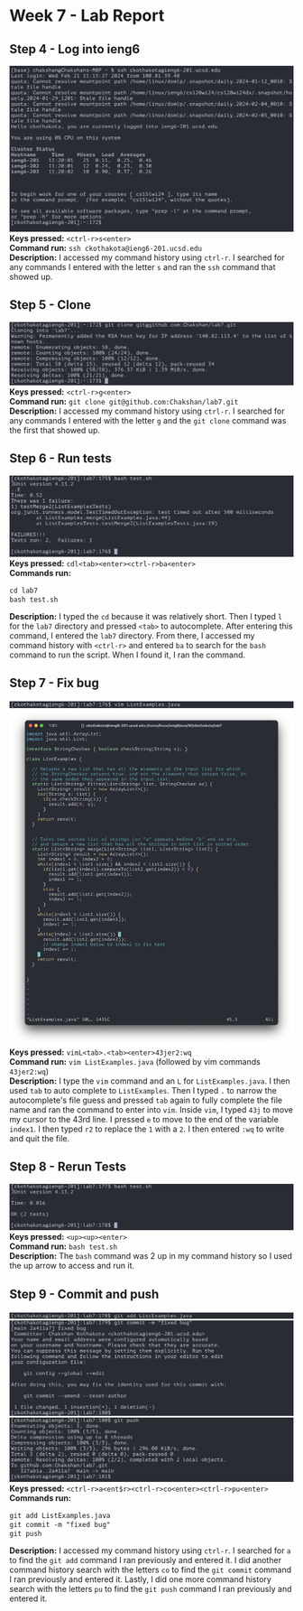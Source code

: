 # Week 7 - Lab Report

## Step 4 - Log into ieng6
![Step 4](images/step4.png)
**Keys pressed:** `<ctrl-r>s<enter>`    
**Command run:** `ssh ckothakota@ieng6-201.ucsd.edu`   
**Description:** I accessed my command history using `ctrl-r`. I searched for any commands I entered with the letter `s` and ran the `ssh` command that showed up. 

## Step 5 - Clone
![Step 5](images/step5.png)  
**Keys pressed:** `<ctrl-r>g<enter>`   
**Command run:** `git clone git@github.com:Chakshan/lab7.git`   
**Description:** I accessed my command history using `ctrl-r`. I searched for any commands I entered with the letter `g` and the `git clone` command was the first that showed up. 

## Step 6 - Run tests
![Step 6](images/step6.png)
**Keys pressed:** `cdl<tab><enter><ctrl-r>ba<enter>`   
**Commands run:**
```
cd lab7
bash test.sh
``` 
**Description:** I typed the `cd` because it was relatively short. Then I typed `l` for the `lab7` directory and pressed `<tab>` to autocomplete. After entering this command, I entered the `lab7` directory. From there, I accessed my command history with `<ctrl-r>` and entered `ba` to search for the `bash` command to run the script. When I found it, I ran the command. 

## Step 7 - Fix bug
![Step 7 vim command](images/step7-1.png)
![Step 7 vim](images/step7-2.png)
**Keys pressed:** `vimL<tab>.<tab><enter>43jer2:wq`   
**Command run:** `vim ListExamples.java` (followed by vim commands `43jer2:wq`)   
**Description:** I type the `vim` command and an `L` for `ListExamples.java`. I then used `tab` to auto complete to `ListExamples`. Then I typed `.` to narrow the autocomplete's file guess and pressed `tab` again to fully complete the file name and ran the command to enter into `vim`. Inside `vim`, I typed `43j` to move my cursor to the 43rd line. I pressed `e` to move to the end of the variable `index1`. I then typed `r2` to replace the `1` with a `2`. I then entered `:wq` to write and quit the file.  

## Step 8 - Rerun Tests
![Step 8](images/step8.png)
**Keys pressed:** `<up><up><enter>`   
**Command run:** `bash test.sh`    
**Description:** The `bash` command was 2 up in my command history so I used the up arrow to access and run it.  

## Step 9 - Commit and push
![Step 9 git add](images/step9-1.png)
![Step 9 git commit](images/step9-2.png)
![Step 9 git push](images/step9-3.png)
**Keys pressed:** `<ctrl-r>a<ent$r><ctrl-r>co<enter><ctrl-r>pu<enter>`   
**Commands run:**
```
git add ListExamples.java
git commit -m "fixed bug"
git push
``` 
**Description:** I accessed my command history using `ctrl-r`. I searched for `a` to find the `git add` command I ran previously and entered it. I did another command history search with the letters `co` to find the `git commit` command I ran previously and entered it. Lastly, I did one more command history search with the letters `pu` to find the `git push` command I ran previously and entered it. 